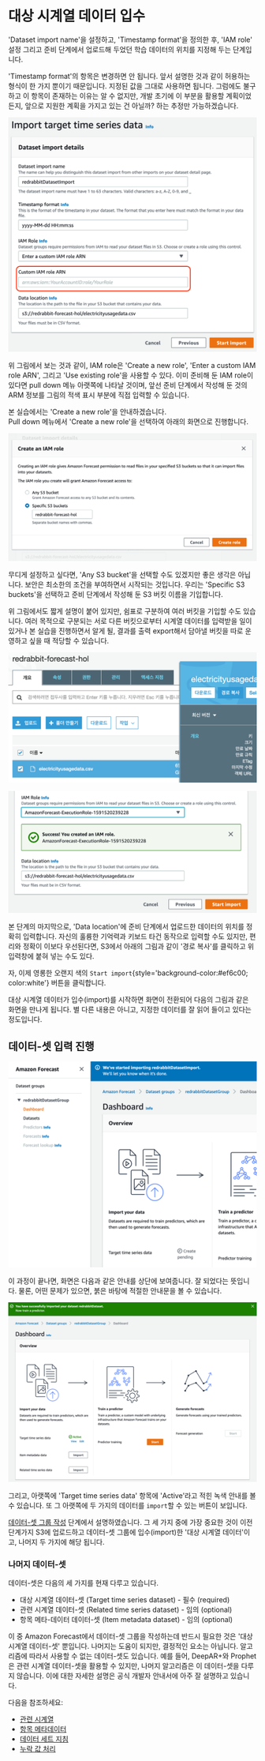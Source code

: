# 대상 시계열 데이터 입수

'Dataset import name'을 설정하고, 'Timestamp format'을 정의한 후, 'IAM role' 설정 그리고
준비 단계에서 업로드해 두었던 학습 데이터의 위치를 지정해 두는 단계입니다.

'Timestamp format'의 항목은 변경하면 안 됩니다.
앞서 설명한 것과 같이 허용하는 형식이 한 가지 뿐이기 때문입니다. 지정된 값을 그대로 사용하면 됩니다.
그럼에도 불구하고 이 항목이 존재하는 이유는 알 수 없지만,
개발 초기에 이 부분을 활용할 계획이었든지, 앞으로 지원한 계획을 가지고 있는 건 아닐까?
하는 추정만 가능하겠습니다.

![import target time series data - custom iam role arn](./steps/03-00-iam-custom.png)

위 그림에서 보는 것과 같이, IAM role은 'Create a new role', 'Enter a custom IAM role ARN',
그리고 'Use existing role'을 사용할 수 있다. 이미 준비해 둔 IAM role이 있다면 pull down 메뉴
아랫쪽에 나타날 것이며, 앞선 준비 단계에서 작성해 둔 것의 ARM 정보를 그림의 적색 표시 부분에
직접 입력할 수 있습니다.

본 실습에서는 'Create a new role'을 안내하겠습니다.  
Pull down 메뉴에서 'Create a new role'을 선택하여 아래의 화면으로 진행합니다.

![create an IAM role](./steps/03-02-create-an-iam-role.png)

무디게 설정하고 싶다면, 'Any S3 bucket'을 선택할 수도 있겠지만 좋은 생각은 아닙니다.
보안은 최소한의 조건을 부여하면서 시작되는 것입니다. 우리는 'Specific S3 buckets'을
선택하고 준비 단계에서 작성해 둔 S3 버킷 이름을 기입합니다.

위 그림에서도 짧게 설명이 붙어 있지만, 쉼표로 구분하여 여러 버킷을 기입할 수도 있습니다.
여러 목적으로 구분되는 서로 다른 버킷으로부터 시계열 데이터를 입력받을 일이 있거나
본 실습을 진행하면서 알게 될, 결과를 출력 export해서 담아낼 버킷을 따로 운영하고
싶을 때 적당할 수 있습니다.

![data location](./steps/03-01-s3-data-location.png) 

![AIM role setup & data location](./steps/03-03-success-you-created-an-iam-role-data-location.png)

본 단계의 마지막으로, 'Data location'에 준비 단계에서 업로드한 데이터의 위치를 정확히
입력합니다. 자신의 훌륭한 기억력과 키보드 타건 동작으로 입력할 수도 있지만,
편리와 정확이 이보다 우선된다면, S3에서 아래의 그림과 같이 '경로 복사'를 클릭하고
위 입력창에 붙혀 넣는 수도 있다.

자, 이제 영롱한 오랜지 색의 `Start import`{style='background-color:#ef6c00; color:white'} 버튼을 클릭합니다.

대상 시계열 데이터가 입수(import)를 시작하면 화면이 전환되어 다음의 그림과 같은 화면을 만나게 됩니다.
별 다른 내용은 아니고, 지정한 데이터를 잘 읽어 들이고 있다는 정도입니다.

## 데이터-셋 입력 진행

![data import started](./steps/04-01-data-import-started.png)

이 과정이 끝나면, 화면은 다음과 같은 안내를 상단에 보여줍니다. 잘 되었다는 뜻입니다.
물론, 어떤 문제가 있으면, 붉은 바탕에 적절한 안내문을 볼 수 있습니다.

![data import success](./steps/04-02-successfully-imported.png)

그리고, 아랫쪽에 'Target time series data' 항목에 'Active'라고 적힌 녹색 안내를 볼 수 있습니다.
또 그 아랫쪽에 두 가지의 데이터를 `import`할 수 있는 버튼이 보입니다.

[데이터-셋 그룹 작성](../dataset-groups/) 단계에서 설명하였습니다.
그 세 가지 중에 가장 중요한 것이 이전 단계가지 S3에 업로드하고 데이터-셋 그룹에 입수(import)한
'대상 시계열 데이터'이고, 나머지 두 가지에 해당 됩니다.

### 나머지 데이터-셋

데이터-셋은 다음의 세 가지를 현재 다루고 있습니다.

* 대상 시계열 데이터-셋 (Target time series dataset) - 필수 (required)
* 관련 시계열 데이터-셋 (Related time series dataset) - 임의 (optional)
* 항목 메타-데이터 데이터-셋 (Item metadata dataset) - 임의 (optional)

이 중 Amazon Forecast에서 데이터-셋 그룹을 작성하는데 반드시 필요한 것은 '대상 시계열 데이터-셋' 뿐입니다.
나머지는 도움이 되지만, 결정적인 요소는 아닙니다. 알고리즘에 따라서 사용할 수 없는 데이터-셋도 있습니다.
예를 들어, DeepAR+와 Prophet은 관련 시계열 데이터-셋을 활용할 수 있지만, 나머지 알고리즘은
이 데이터-셋을 다루지 않습니다.
이에 대한 자세한 설명은 공식 개발자 안내서에 아주 잘 설명하고 있습니다.

다음을 참조하세요:

* [관련 시계열](https://docs.aws.amazon.com/ko_kr/forecast/latest/dg/related-time-series-datasets.html)
* [항목 메타데이터](https://docs.aws.amazon.com/ko_kr/forecast/latest/dg/item-metadata-datasets.html)
* [데이터 세트 지침](https://docs.aws.amazon.com/ko_kr/forecast/latest/dg/dataset-import-guidelines-troubleshooting.html)
* [누락 값 처리](https://docs.aws.amazon.com/ko_kr/forecast/latest/dg/howitworks-missing-values.html)
